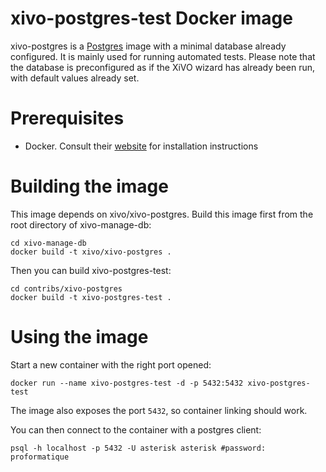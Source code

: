 xivo-postgres-test Docker image
==========================

xivo-postgres is a [Postgres](http://postgresql.org) image with a minimal database already configured.
It is mainly used for running automated tests. Please note that the database is preconfigured as if
the XiVO wizard has already been run, with default values already set.

Prerequisites
=============

 * Docker. Consult their [website](http://docs.docker.com/installation/) for installation instructions

Building the image
==================

This image depends on xivo/xivo-postgres. Build this image first from the root directory of xivo-manage-db:

    cd xivo-manage-db
    docker build -t xivo/xivo-postgres .

Then you can build xivo-postgres-test:

    cd contribs/xivo-postgres
    docker build -t xivo-postgres-test .

Using the image
===============

Start a new container with the right port opened:

    docker run --name xivo-postgres-test -d -p 5432:5432 xivo-postgres-test

The image also exposes the port ```5432```, so container linking should work.

You can then connect to the container with a postgres client:

    psql -h localhost -p 5432 -U asterisk asterisk #password: proformatique
